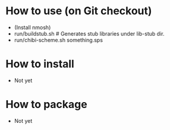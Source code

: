 
How to use (on Git checkout)
============================

 - (Install nmosh)
 - run/buildstub.sh     # Generates stub libraries under lib-stub dir.
 - run/chibi-scheme.sh something.sps

How to install
==============

 - Not yet

How to package
==============

 - Not yet

